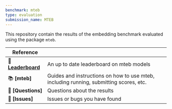 ```yaml
---
benchmark: mteb
type: evaluation
submission_name: MTEB
---
```


This repository contain the results of the embedding benchmark evaluated using the package `mteb`.


| Reference              |                                                                                             |
| -------------------------- | ------------------------------------------------------------------------------------------- |
| 🦾 **[Leaderboard]**        | An up to date leaderboard on mteb models |
| 📚 **[mteb]**    | Guides and instructions on how to use mteb, including running, submitting scores, etc.                                |
| 🙋 **[Questions]**                | Questions about the results                                                                  |
| 🙋 **[Issues]**                | Issues or bugs you have found                                                                  |


[Leaderboard]: https://huggingface.co/spaces/mteb/leaderboard
[Leaderboard]: https://huggingface.co/spaces/mteb/leaderboard